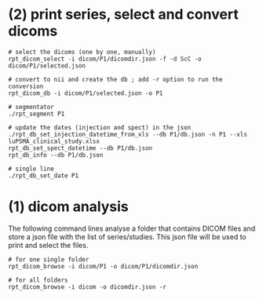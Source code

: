 

# (2) print series, select and convert dicoms

    # select the dicoms (one by one, manually)
    rpt_dicom_select -i dicom/P1/dicomdir.json -f -d ScC -o dicom/P1/selected.json

    # convert to nii and create the db ; add -r option to run the conversion
    rpt_dicom_db -i dicom/P1/selected.json -o P1

    # segmentator
    ./rpt_segment P1

    # update the dates (injection and spect) in the json
    ./rpt_db_set_injection_datetime_from_xls --db P1/db.json -n P1 --xls luPSMA_clinical_study.xlsx
    rpt_db_set_spect_datetime --db P1/db.json
    rpt_db_info --db P1/db.json

    # single line
    ./rpt_db_set_date P1


# (1) dicom analysis

The following command lines analyse a folder that contains DICOM files and store a json file with the list of series/studies. This json file will be used to print and select the files.

    # for one single folder
    rpt_dicom_browse -i dicom/P1 -o dicom/P1/dicomdir.json

    # for all folders
    rpt_dicom_browse -i dicom -o dicomdir.json -r
